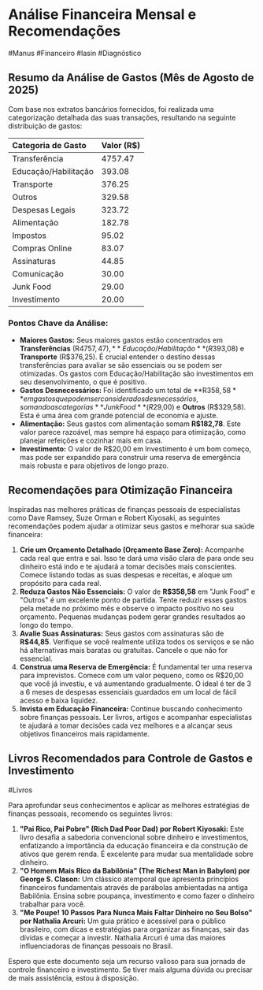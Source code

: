 # Análise Financeira Mensal e Recomendações

#Manus #Financeiro #Iasin #Diagnóstico 

## Resumo da Análise de Gastos (Mês de Agosto de 2025)

Com base nos extratos bancários fornecidos, foi realizada uma categorização detalhada das suas transações, resultando na seguinte distribuição de gastos:

| Categoria de Gasto     | Valor (R$) |
| :--------------------- | :--------- |
| Transferência          | 4757.47    |
| Educação/Habilitação   | 393.08     |
| Transporte             | 376.25     |
| Outros                 | 329.58     |
| Despesas Legais        | 323.72     |
| Alimentação            | 182.78     |
| Impostos               | 95.02      |
| Compras Online         | 83.07      |
| Assinaturas            | 44.85      |
| Comunicação            | 30.00      |
| Junk Food              | 29.00      |
| Investimento           | 20.00      |

### Pontos Chave da Análise:

*   **Maiores Gastos:** Seus maiores gastos estão concentrados em **Transferências** (R$4757,47), **Educação/Habilitação** (R$393,08) e **Transporte** (R$376,25). É crucial entender o destino dessas transferências para avaliar se são essenciais ou se podem ser otimizadas. Os gastos com Educação/Habilitação são investimentos em seu desenvolvimento, o que é positivo.
*   **Gastos Desnecessários:** Foi identificado um total de **R$358,58** em gastos que podem ser considerados desnecessários, somando as categorias **Junk Food** (R$29,00) e **Outros** (R$329,58). Esta é uma área com grande potencial de economia e ajuste.
*   **Alimentação:** Seus gastos com alimentação somam **R$182,78**. Este valor parece razoável, mas sempre há espaço para otimização, como planejar refeições e cozinhar mais em casa.
*   **Investimento:** O valor de R$20,00 em Investimento é um bom começo, mas pode ser expandido para construir uma reserva de emergência mais robusta e para objetivos de longo prazo.

## Recomendações para Otimização Financeira

Inspiradas nas melhores práticas de finanças pessoais de especialistas como Dave Ramsey, Suze Orman e Robert Kiyosaki, as seguintes recomendações podem ajudar a otimizar seus gastos e melhorar sua saúde financeira:

1.  **Crie um Orçamento Detalhado (Orçamento Base Zero):** Acompanhe cada real que entra e sai. Isso te dará uma visão clara de para onde seu dinheiro está indo e te ajudará a tomar decisões mais conscientes. Comece listando todas as suas despesas e receitas, e aloque um propósito para cada real.
2.  **Reduza Gastos Não Essenciais:** O valor de **R$358,58** em "Junk Food" e "Outros" é um excelente ponto de partida. Tente reduzir esses gastos pela metade no próximo mês e observe o impacto positivo no seu orçamento. Pequenas mudanças podem gerar grandes resultados ao longo do tempo.
3.  **Avalie Suas Assinaturas:** Seus gastos com assinaturas são de **R$44,85**. Verifique se você realmente utiliza todos os serviços e se não há alternativas mais baratas ou gratuitas. Cancele o que não for essencial.
4.  **Construa uma Reserva de Emergência:** É fundamental ter uma reserva para imprevistos. Comece com um valor pequeno, como os R$20,00 que você já investiu, e vá aumentando gradualmente. O ideal é ter de 3 a 6 meses de despesas essenciais guardados em um local de fácil acesso e baixa liquidez.
5.  **Invista em Educação Financeira:** Continue buscando conhecimento sobre finanças pessoais. Ler livros, artigos e acompanhar especialistas te ajudará a tomar decisões cada vez melhores e a alcançar seus objetivos financeiros mais rapidamente.

## Livros Recomendados para Controle de Gastos e Investimento

#Livros

Para aprofundar seus conhecimentos e aplicar as melhores estratégias de finanças pessoais, recomendo os seguintes livros:

1.  **"Pai Rico, Pai Pobre" (Rich Dad Poor Dad) por Robert Kiyosaki:** Este livro desafia a sabedoria convencional sobre dinheiro e investimentos, enfatizando a importância da educação financeira e da construção de ativos que gerem renda. É excelente para mudar sua mentalidade sobre dinheiro.
2.  **"O Homem Mais Rico da Babilônia" (The Richest Man in Babylon) por George S. Clason:** Um clássico atemporal que apresenta princípios financeiros fundamentais através de parábolas ambientadas na antiga Babilônia. Ensina sobre poupança, investimento e como fazer o dinheiro trabalhar para você.
3.  **"Me Poupe! 10 Passos Para Nunca Mais Faltar Dinheiro no Seu Bolso" por Nathalia Arcuri:** Um guia prático e acessível para o público brasileiro, com dicas e estratégias para organizar as finanças, sair das dívidas e começar a investir. Nathalia Arcuri é uma das maiores influenciadoras de finanças pessoais no Brasil.

Espero que este documento seja um recurso valioso para sua jornada de controle financeiro e investimento. Se tiver mais alguma dúvida ou precisar de mais assistência, estou à disposição.

